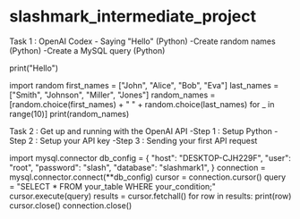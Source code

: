 # slashmark_intermediate_project
Task 1 : OpenAI Codex  - Saying "Hello" (Python)  -Create random names (Python)  -Create a MySQL query (Python)

print("Hello")

import random
first_names = ["John", "Alice", "Bob", "Eva"]
last_names = ["Smith", "Johnson", "Miller", "Jones"]
random_names = [random.choice(first_names) + " " + random.choice(last_names) for _ in range(10)]
print(random_names)

Task 2 : Get up and running with the OpenAI API  -Step 1 : Setup Python  -Step 2 : Setup your API key  -Step 3 : Sending your first API request

import mysql.connector
db_config = {
    "host": "DESKTOP-CJH229F",
    "user": "root",
    "password": "slash",
    "database": "slashmark1",
}
connection = mysql.connector.connect(**db_config)
cursor = connection.cursor()
query = "SELECT * FROM your_table WHERE your_condition;"
cursor.execute(query)
results = cursor.fetchall()
for row in results:
    print(row)
cursor.close()
connection.close()



